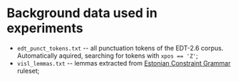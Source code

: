# Background data used in experiments

* `edt_punct_tokens.txt` -- all punctuation tokens of the EDT-2.6 corpus. Automatically aquired, searching for tokens with `xpos == 'Z'`;
* `visl_lemmas.txt` -- lemmas extracted from [Estonian Constraint Grammar](https://github.com/EstSyntax/EstCG) ruleset; 